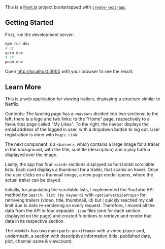This is a [Next.js](https://nextjs.org/) project bootstrapped with [`create-next-app`](https://github.com/vercel/next.js/tree/canary/packages/create-next-app).

## Getting Started

First, run the development server:

```bash
npm run dev
# or
yarn dev
# or
pnpm dev
```

Open [http://localhost:3000](http://localhost:3000) with your browser to see the result.

## Learn More

This is a web application for viewing trailers, displaying a structure similar to Netflix.

Contents:
The landing page has a `<navbar>` divided into two sections: to the left, there is a logo and two links: to the "Home" page, respectively to a favourites page called "My Likes". To the right, the navbar displays the email address of the logged in user, with a dropdown button to log out. User registration is done with `Magic Link`.

The next component is a `<banner>`, which contains a large image for a trailer in the background, with the title, subtitle (description) and a play button displayed over the image.

Lastly, the app has four `<card>` sections displayed as horizontal scrollable lists. Each card displays a thumbnail for a trailer, that scales on hover. Once the user clicks on a thumnail image, a new page modal opens, where the actual trailer can be played.

Initially, for populating the scrollable lists, I implemented the YouTube API method for `Search: list (by keyword)` with `<getServerSideProps>` for retrieving trailers (video, title, thumbnail, id) but I quickly reached my call limit due to data re-rendering on every request. Therefore, I moved all the data from the API in four separate `.json` files (one for each section displayed on the page) and created functions to retrieve and render that data in its respective section.

The `<Modal>` has two main parts: an `<iframe>` with a video player and, underneath, a section with descriptive information (title, published date, plot, channel name & viewcount).


